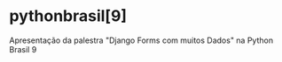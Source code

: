 pythonbrasil[9]
================

Apresentação da palestra "Django Forms com muitos Dados" na Python Brasil 9
